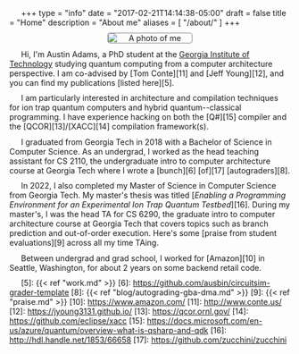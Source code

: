 +++
type = "info"
date = "2017-02-21T14:14:38-05:00"
draft = false
title = "Home"
description = "About me"
aliases = [ "/about/" ]
+++

<style>
p {
  text-indent: 1.5em;
  margin: 0.75em 0 0 0;
}
img {
  border: 1px solid #888;
  border-radius: 4px;
  max-width: 150px;
  display: block;
  margin: 0 auto;
}
</style>

![A photo of me][i1]

Hi, I'm Austin Adams, a PhD student at the [Georgia Institute of
Technology][1] studying quantum computing from a computer architecture
perspective. I am co-advised by [Tom Conte][11] and [Jeff Young][12], and you
can find my publications [listed here][5].

I am particularly interested in architecture and compilation techniques for ion
trap quantum computers and hybrid quantum--classical programming. I have
experience hacking on both the [Q#][15] compiler and the [QCOR][13]/[XACC][14]
compilation framework(s).

I graduated from Georgia Tech in 2018 with a Bachelor of Science in Computer
Science. As an undergrad, I worked as the head teaching assistant for CS 2110,
the undergraduate intro to computer architecture course at Georgia Tech where I
wrote a [bunch][6] [of][17] [autograders][8].

In 2022, I also completed my Master of Science in Computer Science from Georgia
Tech. My master's thesis was titled [_Enabling a Programming Environment for an
Experimental Ion Trap Quantum Testbed_][16]. During my master's, I was the head
TA for CS 6290, the graduate intro to computer architecture course at Georgia
Tech that covers topics such as branch prediction and out-of-order execution.
Here's some [praise from student evaluations][9] across all my time TAing.

Between undergrad and grad school, I worked for [Amazon][10] in Seattle,
Washington, for about 2 years on some backend retail code.


[1]: http://gatech.edu/
[3]: http://kennesaw.edu/
[4]: https://dep.kennesaw.edu/
[5]: {{< ref "work.md" >}}
[6]: https://github.com/ausbin/circuitsim-grader-template
[8]: {{< ref "blog/autograding-gba-dma.md" >}}
[9]: {{< ref "praise.md" >}}
[10]: https://www.amazon.com/
[11]: http://www.conte.us/
[12]: https://jyoung3131.github.io/
[13]: https://qcor.ornl.gov/
[14]: https://github.com/eclipse/xacc
[15]: https://docs.microsoft.com/en-us/azure/quantum/overview-what-is-qsharp-and-qdk
[16]: http://hdl.handle.net/1853/66658
[17]: https://github.com/zucchini/zucchini

[i1]: /img/about/mugshot.jpg

